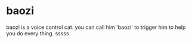 # baozi
baozi is a voice control cat. you can call him 'baozi' to trigger him to help you do every thing.
sssss
